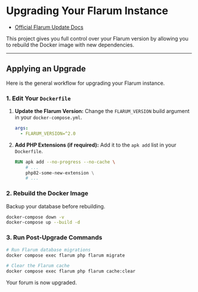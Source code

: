 # Upgrading Your Flarum Instance

- [Official Flarum Update Docs](https://docs.flarum.org/update/)

This project gives you full control over your Flarum version by allowing you to rebuild the Docker image with new dependencies.

---

## Applying an Upgrade

Here is the general workflow for upgrading your Flarum instance.

### 1. Edit Your `Dockerfile`

1.  **Update the Flarum Version:** Change the `FLARUM_VERSION` build argument in your `docker-compose.yml`.

    ```yaml
    args:
      - FLARUM_VERSION=^2.0
    ```

2.  **Add PHP Extensions (if required):** Add it to the `apk add` list in your `Dockerfile`.

    ```dockerfile
    RUN apk add --no-progress --no-cache \
        # ...
        php82-some-new-extension \
        # ...
    ```

### 2. Rebuild the Docker Image

Backup your database before rebuilding.

```bash
docker-compose down -v
docker-compose up --build -d
```

### 3. Run Post-Upgrade Commands

```bash
# Run Flarum database migrations
docker compose exec flarum php flarum migrate

# Clear the Flarum cache
docker compose exec flarum php flarum cache:clear
```

Your forum is now upgraded.